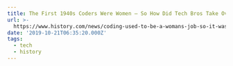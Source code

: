 ```yaml
---
title: The First 1940s Coders Were Women – So How Did Tech Bros Take Over?
url: >-
  https://www.history.com/news/coding-used-to-be-a-womans-job-so-it-was-paid-less-and-undervalued
date: '2019-10-21T06:35:20.000Z'
tags:
  - tech
  - history
---
```

